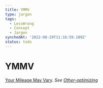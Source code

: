 ```yaml
---
title: YMMV
type: jargon
tags:
  - LessWrong
  - Concept
  - Jargon
synchedAt: '2022-08-29T11:16:59.189Z'
status: todo
---
```


# YMMV

 [Your Mileage May Vary](http://tvtropes.org/pmwiki/pmwiki.php/Main/YMMV). *See* [*Other-optimizing*](https://www.lesswrong.com/tag/other-optimizing)
